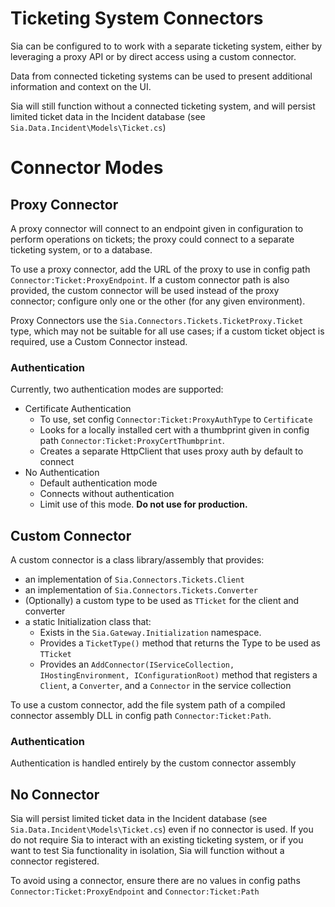 ﻿# Ticketing System Connectors

Sia can be configured to to work with a separate ticketing system,
either by leveraging a proxy API or by direct access using a custom connector.

Data from connected ticketing systems can be used to
present additional information and context on the UI.

Sia will still function without a connected ticketing system, and will
persist limited ticket data in the Incident database
(see `Sia.Data.Incident\Models\Ticket.cs`)

# Connector Modes

## Proxy Connector

A proxy connector will connect to an endpoint given in configuration to perform
operations on tickets; the proxy could connect to a separate ticketing system,
or to a database. 

To use a proxy connector, add the URL of the proxy to use in config path
`Connector:Ticket:ProxyEndpoint`. If a custom connector path is also provided,
the custom connector will be used instead of the proxy connector; configure 
only one or the other (for any given environment).

Proxy Connectors use the `Sia.Connectors.Tickets.TicketProxy.Ticket` type, which
may not be suitable for all use cases; if a custom ticket object is required,
use a Custom Connector instead.

### Authentication

Currently, two authentication modes are supported:

* Certificate Authentication
	* To use, set config `Connector:Ticket:ProxyAuthType` to `Certificate`
	* Looks for a locally installed cert with a thumbprint given in config
	path `Connector:Ticket:ProxyCertThumbprint`.
	* Creates a separate HttpClient that uses proxy auth by default to connect
* No Authentication
	* Default authentication mode
	* Connects without authentication
	* Limit use of this mode. **Do not use for production.**

## Custom Connector

A custom connector is a class library/assembly that provides:

* an implementation of `Sia.Connectors.Tickets.Client`
* an implementation of `Sia.Connectors.Tickets.Converter`
* (Optionally) a custom type to be used as `TTicket` for the client and converter
* a static Initialization class that:
	* Exists in the `Sia.Gateway.Initialization` namespace.
	* Provides a `TicketType()` method that returns the Type to be used as `TTicket`
	* Provides an `AddConnector(IServiceCollection, IHostingEnvironment, IConfigurationRoot)`
	method that registers a `Client`, a `Converter`, and a `Connector` in the service
	collection

To use a custom connector, add the file system path of a compiled connector
assembly DLL in config path `Connector:Ticket:Path`.

### Authentication

Authentication is handled entirely by the custom connector assembly

## No Connector

Sia will persist limited ticket data in the Incident database 
(see `Sia.Data.Incident\Models\Ticket.cs`) even if no connector is used. If you
do not require Sia to interact with an existing ticketing system, or if you
want to test Sia functionality in isolation, Sia will function without a
connector registered.

To avoid using a connector, ensure there are no values in config paths 
`Connector:Ticket:ProxyEndpoint` and `Connector:Ticket:Path`